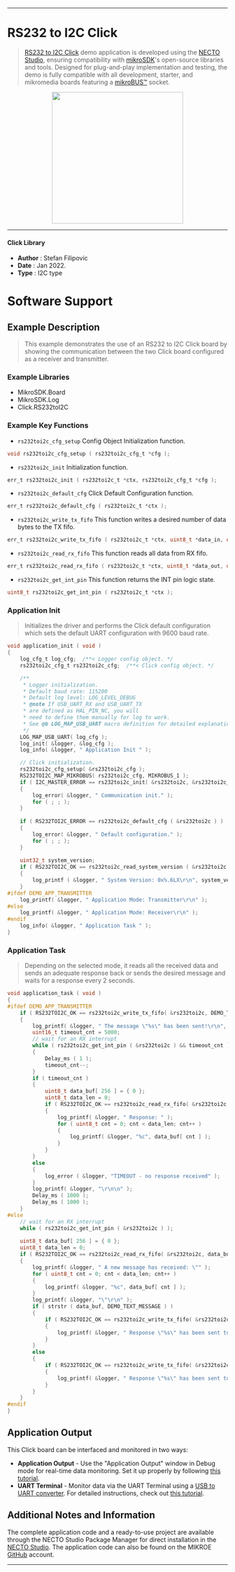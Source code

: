 
---
# RS232 to I2C Click

> [RS232 to I2C Click](https://www.mikroe.com/?pid_product=MIKROE-5056) demo application is developed using
the [NECTO Studio](https://www.mikroe.com/necto), ensuring compatibility with [mikroSDK](https://www.mikroe.com/mikrosdk)'s
open-source libraries and tools. Designed for plug-and-play implementation and testing, the demo is fully compatible with
all development, starter, and mikromedia boards featuring a [mikroBUS&trade;](https://www.mikroe.com/mikrobus) socket.

<p align="center">
  <img src="https://www.mikroe.com/?pid_product=MIKROE-5056&image=1" height=300px>
</p>

---

#### Click Library

- **Author**        : Stefan Filipovic
- **Date**          : Jan 2022.
- **Type**          : I2C type

# Software Support

## Example Description

> This example demonstrates the use of an RS232 to I2C Click board by showing the communication between the two Click board configured as a receiver and transmitter.

### Example Libraries

- MikroSDK.Board
- MikroSDK.Log
- Click.RS232toI2C

### Example Key Functions

- `rs232toi2c_cfg_setup` Config Object Initialization function.
```c
void rs232toi2c_cfg_setup ( rs232toi2c_cfg_t *cfg );
```

- `rs232toi2c_init` Initialization function.
```c
err_t rs232toi2c_init ( rs232toi2c_t *ctx, rs232toi2c_cfg_t *cfg );
```

- `rs232toi2c_default_cfg` Click Default Configuration function.
```c
err_t rs232toi2c_default_cfg ( rs232toi2c_t *ctx );
```

- `rs232toi2c_write_tx_fifo` This function writes a desired number of data bytes to the TX fifo.
```c
err_t rs232toi2c_write_tx_fifo ( rs232toi2c_t *ctx, uint8_t *data_in, uint8_t data_len );
```

- `rs232toi2c_read_rx_fifo` This function reads all data from RX fifo.
```c
err_t rs232toi2c_read_rx_fifo ( rs232toi2c_t *ctx, uint8_t *data_out, uint8_t *data_len );
```

- `rs232toi2c_get_int_pin` This function returns the INT pin logic state.
```c
uint8_t rs232toi2c_get_int_pin ( rs232toi2c_t *ctx );
```

### Application Init

> Initializes the driver and performs the Click default configuration which sets the default UART configuration with 9600 baud rate.

```c
void application_init ( void )
{
    log_cfg_t log_cfg;  /**< Logger config object. */
    rs232toi2c_cfg_t rs232toi2c_cfg;  /**< Click config object. */

    /** 
     * Logger initialization.
     * Default baud rate: 115200
     * Default log level: LOG_LEVEL_DEBUG
     * @note If USB_UART_RX and USB_UART_TX 
     * are defined as HAL_PIN_NC, you will 
     * need to define them manually for log to work. 
     * See @b LOG_MAP_USB_UART macro definition for detailed explanation.
     */
    LOG_MAP_USB_UART( log_cfg );
    log_init( &logger, &log_cfg );
    log_info( &logger, " Application Init " );

    // Click initialization.
    rs232toi2c_cfg_setup( &rs232toi2c_cfg );
    RS232TOI2C_MAP_MIKROBUS( rs232toi2c_cfg, MIKROBUS_1 );
    if ( I2C_MASTER_ERROR == rs232toi2c_init( &rs232toi2c, &rs232toi2c_cfg ) ) 
    {
        log_error( &logger, " Communication init." );
        for ( ; ; );
    }
    
    if ( RS232TOI2C_ERROR == rs232toi2c_default_cfg ( &rs232toi2c ) )
    {
        log_error( &logger, " Default configuration." );
        for ( ; ; );
    }
    
    uint32_t system_version;
    if ( RS232TOI2C_OK == rs232toi2c_read_system_version ( &rs232toi2c, &system_version ) )
    {
        log_printf ( &logger, " System Version: 0x%.6LX\r\n", system_version );
    }
#ifdef DEMO_APP_TRANSMITTER
    log_printf( &logger, " Application Mode: Transmitter\r\n" );
#else
    log_printf( &logger, " Application Mode: Receiver\r\n" );
#endif
    log_info( &logger, " Application Task " );
}
```

### Application Task

> Depending on the selected mode, it reads all the received data and sends an adequate response back or sends the desired message and waits for a response every 2 seconds.

```c
void application_task ( void )
{
#ifdef DEMO_APP_TRANSMITTER
    if ( RS232TOI2C_OK == rs232toi2c_write_tx_fifo( &rs232toi2c, DEMO_TEXT_MESSAGE, strlen( DEMO_TEXT_MESSAGE ) ) )
    {
        log_printf( &logger, " The message \"%s\" has been sent!\r\n", ( char * ) DEMO_TEXT_MESSAGE );
        uint16_t timeout_cnt = 5000;
        // wait for an RX interrupt
        while ( rs232toi2c_get_int_pin ( &rs232toi2c ) && timeout_cnt )
        {
            Delay_ms ( 1 );
            timeout_cnt--;
        }
        if ( timeout_cnt )
        {
            uint8_t data_buf[ 256 ] = { 0 };
            uint8_t data_len = 0;
            if ( RS232TOI2C_OK == rs232toi2c_read_rx_fifo( &rs232toi2c, data_buf, &data_len ) )
            {
                log_printf( &logger, " Response: " );
                for ( uint8_t cnt = 0; cnt < data_len; cnt++ )
                {
                    log_printf( &logger, "%c", data_buf[ cnt ] );
                }
            }
        }
        else
        {
            log_error ( &logger, "TIMEOUT - no response received" );
        }
        log_printf( &logger, "\r\n\n" );
        Delay_ms ( 1000 );
        Delay_ms ( 1000 );
    }
#else
    // wait for an RX interrupt
    while ( rs232toi2c_get_int_pin ( &rs232toi2c ) );
    
    uint8_t data_buf[ 256 ] = { 0 };
    uint8_t data_len = 0;
    if ( RS232TOI2C_OK == rs232toi2c_read_rx_fifo( &rs232toi2c, data_buf, &data_len ) )
    {
        log_printf( &logger, " A new message has received: \"" );
        for ( uint8_t cnt = 0; cnt < data_len; cnt++ )
        {
            log_printf( &logger, "%c", data_buf[ cnt ] );
        }
        log_printf( &logger, "\"\r\n" );
        if ( strstr ( data_buf, DEMO_TEXT_MESSAGE ) )
        {
            if ( RS232TOI2C_OK == rs232toi2c_write_tx_fifo( &rs232toi2c, RESPONSE_OK, strlen( RESPONSE_OK ) ) )
            {
                log_printf( &logger, " Response \"%s\" has been sent to the sender!\r\n\n", ( char * ) RESPONSE_OK );
            }
        }
        else
        {
            if ( RS232TOI2C_OK == rs232toi2c_write_tx_fifo( &rs232toi2c, RESPONSE_ERROR, strlen( RESPONSE_ERROR ) ) )
            {
                log_printf( &logger, " Response \"%s\" has been sent to the sender!\r\n\n", ( char * ) RESPONSE_ERROR );
            }
        }
    }
#endif
}
```

## Application Output

This Click board can be interfaced and monitored in two ways:
- **Application Output** - Use the "Application Output" window in Debug mode for real-time data monitoring.
Set it up properly by following [this tutorial](https://www.youtube.com/watch?v=ta5yyk1Woy4).
- **UART Terminal** - Monitor data via the UART Terminal using
a [USB to UART converter](https://www.mikroe.com/click/interface/usb?interface*=uart,uart). For detailed instructions,
check out [this tutorial](https://help.mikroe.com/necto/v2/Getting%20Started/Tools/UARTTerminalTool).

## Additional Notes and Information

The complete application code and a ready-to-use project are available through the NECTO Studio Package Manager for 
direct installation in the [NECTO Studio](https://www.mikroe.com/necto). The application code can also be found on
the MIKROE [GitHub](https://github.com/MikroElektronika/mikrosdk_click_v2) account.

---
